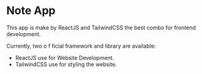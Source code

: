 # Note App

This app is make by ReactJS and TailwindCSS the best combo for frontend development.

Currently, two o f ficial framework and library are available:

- ReactJS use for Website Development.
- TailwindCSS use for styling the website.
